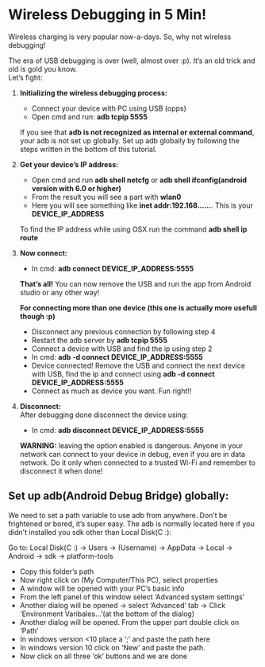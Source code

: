 Wireless Debugging in 5 Min!
===============================

Wireless charging is very popular now-a-days. So, why not wireless debugging! 

The era of USB debugging is over (well, almost over :p). It’s an old trick and old is gold you know.
<br />Let’s fight:
<br />
1. **Initializing the wireless debugging process:**
	<ul>
		<li>Connect your device with PC using USB (opps)</li>
		<li>Open cmd and run: <b>adb tcpip 5555</b></li>
	</ul>
	
	If you see that **adb is not recognized as internal or external command**, your adb is not set up globally. Set up adb globally by following the steps written in the bottom of this tutorial.

2. **Get your device’s IP address:**
	<ul>
		<li>Open cmd and run <b>adb shell netcfg</b> or <b>adb shell ifconfig(android version with 6.0 or higher)</b></li>
		<li>From the result you will see a part with <b>wlan0</b></li>
		<li>Here you will see something like <b>inet addr:192.168……</b>. This is your <b>DEVICE_IP_ADDRESS</b></li>
	</ul>
	
	To find the IP address while using OSX run the command **adb shell ip route**

3. **Now connect:**
	<ul style="list-style-type:disc">
		<li>In cmd: <b>adb connect DEVICE_IP_ADDRESS:5555</b></li>
	</ul>
	
	**That’s all!** You can now remove the USB and run the app from Android studio or any other way!
	
	**For connecting more than one device (this one is actually more usefull though :p)**
	<ul style="list-style-type:disc">
		<li>Disconnect any previous connection by following step 4</li>
		<li>Restart the adb server by <b>adb tcpip 5555</b></li>
		<li> Connect a device with USB and find the ip using step 2</li>
		<li>In cmd: <b>adb -d connect DEVICE_IP_ADDRESS:5555</b></li>
		<li>Device connected! Remove the USB and connect the next device with USB, find the ip and connect using <b>adb -d connect DEVICE_IP_ADDRESS:5555</b></li>
		<li>Connect as much as device you want. Fun right!!</li>
	</ul>

4. **Disconnect:**
	<br />After debugging done disconnect the device using:
	<ul style="list-style-type:disc">
		<li>In cmd: <b>adb disconnect DEVICE_IP_ADDRESS:5555</b></li>
	</ul>
	
	**WARNING:** leaving the option enabled is dangerous. Anyone in your network can connect to your device in debug, even if you are in data network. Do it only when connected to a trusted Wi-Fi and remember to disconnect it when done!


Set up adb(Android Debug Bridge) globally:
------------------------------------------
We need to set a path variable to use adb from anywhere.  Don’t be frightened or bored, it’s super easy. The adb is normally located here if you didn't installed you sdk other than Local Disk(C :):

Go to: Local Disk(C :) -> Users -> (Username) ->  AppData -> Local -> Android -> sdk -> platform-tools

<ul>
	<li>Copy this folder’s path</li>
	<li>Now right click on (My Computer/This PC), select properties</li>
	<li>A window will be opened with your PC’s basic info</li>
	<li>From the left panel of this window select ‘Advanced system settings’</li>
	<li>Another dialog will be opened -> select ‘Advanced’ tab -> Click ‘Environment Varibales…’(at the bottom of the dialog)</li>
	<li>Another dialog will be opened. From the upper part double click on ‘Path’</li>
	<li>In windows version <10 place a ‘;’ and paste the path here</li>
	<li>In windows version 10 click on ‘New’ and paste the path.</li>
	<li>Now click on all three ‘ok’ buttons and we are done</li>
</ul>
